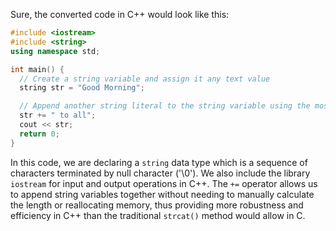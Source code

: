 Sure, the converted code in C++ would look like this:
```cpp
#include <iostream>
#include <string>
using namespace std;

int main() {
  // Create a string variable and assign it any text value
  string str = "Good Morning"; 

  // Append another string literal to the string variable using the most idiomatic C++ method.
  str += " to all";
  cout << str;
  return 0;
}
```
In this code, we are declaring a `string` data type which is a sequence of characters terminated by null character ('\0'). We also include the library `iostream` for input and output operations in C++. The `+=` operator allows us to append string variables together without needing to manually calculate the length or reallocating memory, thus providing more robustness and efficiency in C++ than the traditional `strcat()` method would allow in C.
